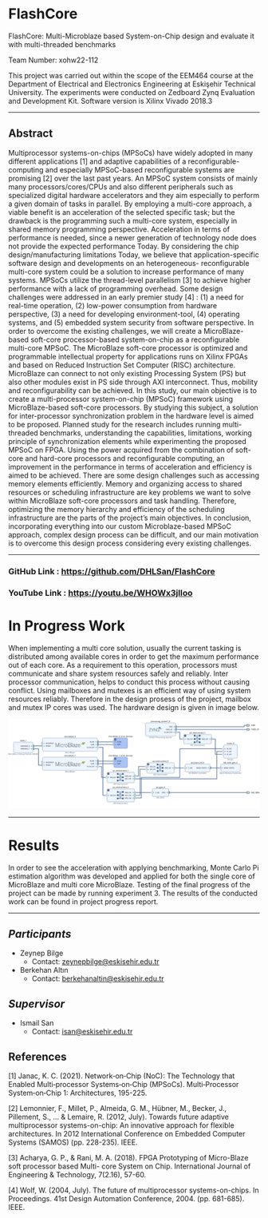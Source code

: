 # FlashCore

FlashCore: Multi-Microblaze based System-on-Chip design and evaluate it with multi-threaded benchmarks

Team Number: xohw22-112

This project was carried out within the scope of the EEM464 course at the Department of Electrical and Electronics Engineering at Eskişehir Technical University.
The experiments were conducted on Zedboard Zynq Evaluation and Development Kit.
Software version is Xilinx Vivado 2018.3

***

## Abstract

Multiprocessor systems-on-chips (MPSoCs) have widely adopted in many different applications [1] 
and adaptive capabilities of a reconfigurable-computing and especially MPSoC-based reconfigurable
systems are promising [2] over the last past years. An MPSoC system consists of mainly many
processors/cores/CPUs and also different peripherals such as specialized digital hardware accelerators
and they aim especially to perform a given domain of tasks in parallel. By employing a multi-core
approach, a viable benefit is an acceleration of the selected specific task; but the drawback is the
programming such a multi-core system, especially in shared memory programming perspective.
Acceleration in terms of performance is needed, since a newer generation of technology node does not
provide the expected performance Today. By considering the chip design/manufacturing limitations
Today, we believe that application-specific software design and developments on an heterogeneous-
reconfigurable multi-core system could be a solution to increase performance of many systems.
MPSoCs utilize the thread-level parallelism [3] to achieve higher performance with a lack of
programming overhead. Some design challenges were addressed in an early premier study [4] : (1) a
need for real-time operation, (2) low-power consumption from hardware perspective, (3) a need for
developing environment-tool, (4) operating systems, and (5) embedded system security from software
perspective. In order to overcome the existing challenges, we will create a MicroBlaze-based soft-core
processor-based system-on-chip as a reconfigurable multi-core MPSoC. The MicroBlaze soft-core
processor is optimized and programmable intellectual property for applications runs on Xilinx FPGAs
and based on Reduced Instruction Set Computer (RISC) architecture. MicroBlaze can connect to not
only existing Processing System (PS) but also other modules exist in PS side through AXI interconnect.
Thus, mobility and reconfigurability can be achieved.
In this study, our main objective is to create a multi-processor system-on-chip (MPSoC) framework
using MicroBlaze-based soft-core processors. By studying this subject, a solution for inter-processor
synchronization problem in the hardware level is aimed to be proposed. Planned study for the research
includes running multi-threaded benchmarks, understanding the capabilities, limitations, working
principle of synchronization elements while experimenting the proposed MPSoC on FPGA. Using the
power acquired from the combination of soft-core and hard-core processors and reconfigurable
computing, an improvement in the performance in terms of acceleration and efficiency is aimed to be
achieved. There are some design challenges such as accessing memory elements efficiently. Memory
and organizing access to shared resources or scheduling infrastructure are key problems we want to
solve within MicroBlaze soft-core processors and task handling. Therefore, optimizing the memory
hierarchy and efficiency of the scheduling infrastructure are the parts of the project’s main objectives.
In conclusion, incorporating everything into our custom Microblaze-based MPSoC approach, complex
design process can be difficult, and our main motivation is to overcome this design process considering
every existing challenges.

***

### GitHub Link : https://github.com/DHLSan/FlashCore
### YouTube Link : https://youtu.be/WHOWx3jlIoo

# In Progress Work
When implementing a multi core solution, usually the current tasking is distributed among available cores in order to get the maximum performance out of each core. As a requirement to this operation, processors must communicate and share system resources safely and reliably. Inter processor communication, helps to conduct this process without causing conflict. Using mailboxes and mutexes is an efficient way of using system resources reliably. Therefore in the design prosess of the project, 
mailbox and mutex IP cores was used. The hardware design is given in image below.

![Final Hardware Design](./Images/final_design.jpeg)

***

# Results
In order to see the acceleration with applying benchmarking, Monte Carlo Pi estimation algorithm was developed and applied for both the single core of MicroBlaze and multi core MicroBlaze. Testing of the final progress of the project can be made by running experiment 3. The results of the conducted work can be found in project progress report.

***

## **_Participants_** ##
- Zeynep Bilge
  - Contact: zeynepbilge@eskisehir.edu.tr
- Berkehan Altın
  - Contact: berkehanaltin@eskisehir.edu.tr
  
## **_Supervisor_** ##
 - Ismail San
    - Contact: isan@eskisehir.edu.tr

## References

[1] Janac, K. C. (2021). Network‐on‐Chip (NoC): The Technology that Enabled Multi‐processor
Systems‐on‐Chip (MPSoCs). Multi‐Processor System‐on‐Chip 1: Architectures, 195-225.

[2] Lemonnier, F., Millet, P., Almeida, G. M., Hübner, M., Becker, J., Pillement, S., ... & Lemaire, R.
(2012, July). Towards future adaptive multiprocessor systems-on-chip: An innovative approach for
flexible architectures. In 2012 International Conference on Embedded Computer Systems (SAMOS) (pp.
228-235). IEEE.

[3] Acharya, G. P., & Rani, M. A. (2018). FPGA Prototyping of Micro-Blaze soft processor based Multi-
core System on Chip. International Journal of Engineering & Technology, 7(2.16), 57-60.

[4] Wolf, W. (2004, July). The future of multiprocessor systems-on-chips. In Proceedings. 41st Design
Automation Conference, 2004. (pp. 681-685). IEEE.
